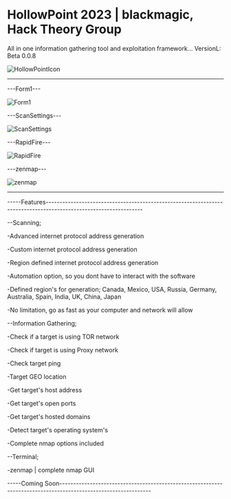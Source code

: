 # HollowPoint 2023 | blackmagic, Hack Theory Group
All in one information gathering tool and exploitation framework...
VersionL: Beta 0.0.8


![HollowPointIcon](https://github.com/blackmagic2023/HollowPoint/assets/149164084/b3be813c-f066-441b-8197-adc8aa95f281)

---------------------------------------------------------------------------------------------------------------------------

---Form1---

![Form1](https://github.com/blackmagic2023/HollowPoint/assets/149164084/185d0434-2afc-4930-ad0b-85b824275927)


---ScanSettings---

![ScanSettings](https://github.com/blackmagic2023/HollowPoint/assets/149164084/3dbe5aef-d3b6-4719-b919-0181ce0073a5)


---RapidFire---

![RapidFire](https://github.com/blackmagic2023/HollowPoint/assets/149164084/0a0e6993-61d1-4031-892a-aee2eb4253f5)


---zenmap---

![zenmap](https://github.com/blackmagic2023/HollowPoint/assets/149164084/f1685e24-f574-46d4-98ed-7c293de773fb)

-----------------------------------------------------------------------------------------------------------------------------

-----Features-----------------------------------------------------------------------------------------------------------------

--Scanning;

-Advanced internet protocol address generation

-Custom internet protocol address generation

-Region defined internet protocol address generation

-Automation option, so you dont have to interact with the software

-Defined region's for generation; Canada, Mexico, USA, Russia, Germany, Australia, Spain, India, UK, China, Japan

-No limitation, go as fast as your computer and network will allow


--Information Gathering;

-Check if a target is using TOR network

-Check if target is using Proxy network

-Check target ping

-Target GEO location

-Get target's host address

-Get target's open ports

-Get target's hosted domains

-Detect target's operating system's

-Complete nmap options included


--Terminal;

-zenmap | complete nmap GUI


-----Coming Soon---------------------------------------------------------------------------------------------------------------
















